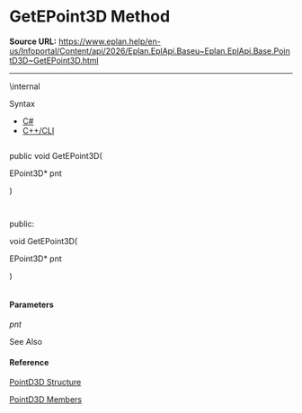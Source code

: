 # GetEPoint3D Method

**Source URL:** https://www.eplan.help/en-us/Infoportal/Content/api/2026/Eplan.EplApi.Baseu~Eplan.EplApi.Base.PointD3D~GetEPoint3D.html

---

\internal

Syntax

- [C#](#i-syntax-CS)
- [C++/CLI](#i-syntax-CPP2005)

```
```
public void GetEPoint3D( 
   EPoint3D* pnt
)
```
```

```
```
public:
void GetEPoint3D( 
   EPoint3D* pnt
)
```
```

#### Parameters

*pnt*



See Also

#### Reference

[PointD3D Structure](Eplan.EplApi.Baseu~Eplan.EplApi.Base.PointD3D.html)
  
[PointD3D Members](Eplan.EplApi.Baseu~Eplan.EplApi.Base.PointD3D_members.html)